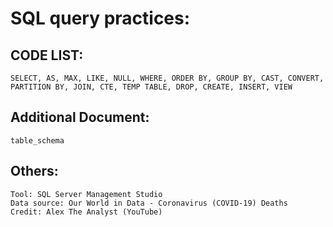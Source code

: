 # SQL query practices:
## CODE LIST:
    SELECT, AS, MAX, LIKE, NULL, WHERE, ORDER BY, GROUP BY, CAST, CONVERT, 
    PARTITION BY, JOIN, CTE, TEMP TABLE, DROP, CREATE, INSERT, VIEW
## Additional Document:
    table_schema
## Others:
    Tool: SQL Server Management Studio 
    Data source: Our World in Data - Coronavirus (COVID-19) Deaths
    Credit: Alex The Analyst (YouTube)
